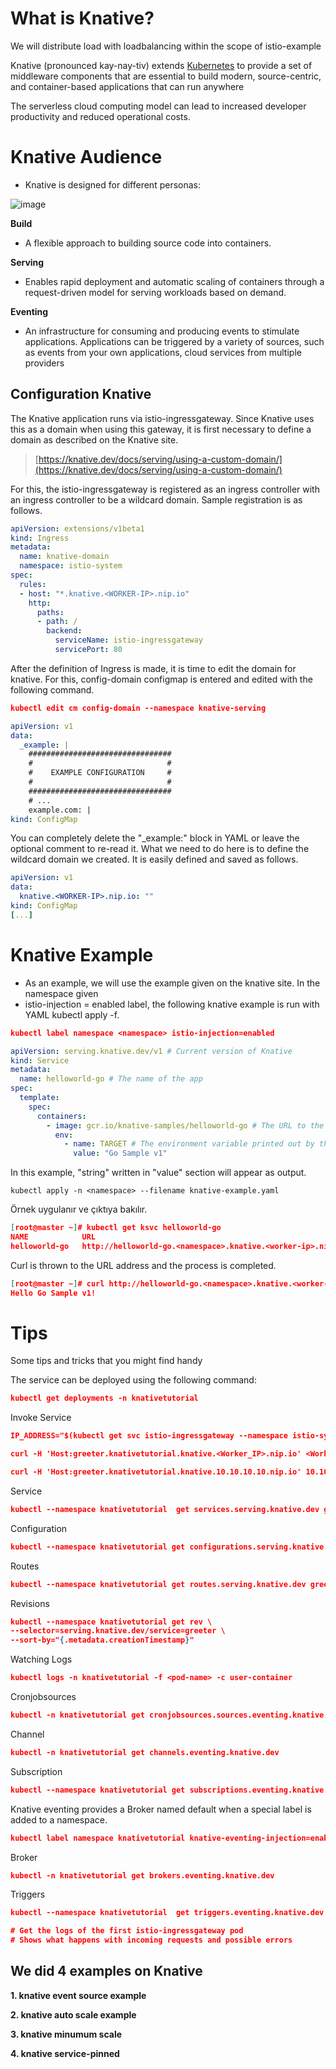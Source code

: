# What is Knative?

We will distribute load with loadbalancing within the scope of istio-example

Knative (pronounced kay-nay-tiv) extends [Kubernetes](https://kubernetes.io/docs/concepts/overview/what-is-kubernetes/) to provide a set of middleware components that are essential to build modern, source-centric, and container-based applications that can run anywhere

The serverless cloud computing model can lead to increased developer productivity and reduced operational costs.

# Knative Audience

-   Knative is designed for different personas:

![image](https://user-images.githubusercontent.com/3519706/75780449-6c1e5600-5d6c-11ea-9988-4a9ec1973556.png)


**Build**

-   A flexible approach to building source code into containers.

**Serving**

-   Enables rapid deployment and automatic scaling of containers through a request-driven model for serving workloads based on demand.

**Eventing**

-   An infrastructure for consuming and producing events to stimulate applications. Applications can be triggered by a variety of sources, such as events from your own applications, cloud services from multiple providers


## Configuration Knative

The Knative application runs via istio-ingressgateway. Since Knative uses this as a domain when using this gateway, it is first necessary to define a domain as described on the Knative site.

> [https://knative.dev/docs/serving/using-a-custom-domain/](https://knative.dev/docs/serving/using-a-custom-domain/)

For this, the istio-ingressgateway is registered as an ingress controller with an ingress controller to be a wildcard domain. Sample registration is as follows.
```yaml
apiVersion: extensions/v1beta1
kind: Ingress
metadata:
  name: knative-domain
  namespace: istio-system
spec:
  rules:
  - host: "*.knative.<WORKER-IP>.nip.io"
    http:
      paths:
      - path: /
        backend:
          serviceName: istio-ingressgateway
          servicePort: 80
```
After the definition of Ingress is made, it is time to edit the domain for knative. For this, config-domain configmap is entered and edited with the following command.
```json
kubectl edit cm config-domain --namespace knative-serving
```
```yaml
apiVersion: v1
data:
  _example: |
    ################################
    #                              #
    #    EXAMPLE CONFIGURATION     #
    #                              #
    ################################
    # ...
    example.com: |
kind: ConfigMap
```
You can completely delete the "_example:" block in YAML or leave the optional comment to re-read it. What we need to do here is to define the wildcard domain we created. It is easily defined and saved as follows.

```yaml
apiVersion: v1
data:
  knative.<WORKER-IP>.nip.io: ""
kind: ConfigMap
[...]
```

# Knative Example

 - As an example, we will use the example given on the knative site. In
  the namespace given
 - istio-injection = enabled label, the following    knative example is
   run with YAML kubectl apply -f.
```json
kubectl label namespace <namespace> istio-injection=enabled
```
```yaml
apiVersion: serving.knative.dev/v1 # Current version of Knative
kind: Service
metadata:
  name: helloworld-go # The name of the app
spec:
  template:
    spec:
      containers:
        - image: gcr.io/knative-samples/helloworld-go # The URL to the image of the app
          env:
            - name: TARGET # The environment variable printed out by the sample app
              value: "Go Sample v1"
```
In this example, "string" written in "value" section will appear as output.

    kubectl apply -n <namespace> --filename knative-example.yaml

Örnek uygulanır ve çıktıya bakılır.
```json
[root@master ~]# kubectl get ksvc helloworld-go
NAME            URL                                                                LATESTCREATED         LATESTREADY           READY   REASON
helloworld-go   http://helloworld-go.<namespace>.knative.<worker-ip>.nip.io        helloworld-go-zpm6r   helloworld-go-zpm6r   True
```

Curl is thrown to the URL address and the process is completed.
```json
[root@master ~]# curl http://helloworld-go.<namespace>.knative.<worker-ip>.nip.io
Hello Go Sample v1!
```
# Tips

Some tips and tricks that you might find handy

The service can be deployed using the following command:
```json
kubectl get deployments -n knativetutorial
```
Invoke Service
```json
IP_ADDRESS="$(kubectl get svc istio-ingressgateway --namespace istio-system --output 'jsonpath={.spec.ports[?(@.port==80)].nodePort}')"

curl -H 'Host:greeter.knativetutorial.knative.<Worker_IP>.nip.io' <Worker_IP>:$IP_ADDRESS

curl -H 'Host:greeter.knativetutorial.knative.10.10.10.10.nip.io' 10.10.10.10:$IP_ADDRESS
```
Service
```json
kubectl --namespace knativetutorial  get services.serving.knative.dev greeter
```
Configuration
```json
kubectl --namespace knativetutorial get configurations.serving.knative.dev greeter
```
Routes
```json
kubectl --namespace knativetutorial get routes.serving.knative.dev greeter
```
Revisions
```json
kubectl --namespace knativetutorial get rev \
--selector=serving.knative.dev/service=greeter \
--sort-by="{.metadata.creationTimestamp}"
```
Watching Logs
```json
kubectl logs -n knativetutorial -f <pod-name> -c user-container
```
Cronjobsources
```json
kubectl -n knativetutorial get cronjobsources.sources.eventing.knative.dev
```
Channel
```json
kubectl -n knativetutorial get channels.eventing.knative.dev
```
Subscription
```json
kubectl --namespace knativetutorial get subscriptions.eventing.knative.dev event-greeter-subscriber
```
Knative eventing provides a Broker named default when a special label is added to a namespace.
```json
kubectl label namespace knativetutorial knative-eventing-injection=enabled
```
Broker
```json
kubectl -n knativetutorial get brokers.eventing.knative.dev
```
Triggers
```json
kubectl --namespace knativetutorial  get triggers.eventing.knative.dev event-greeter-trigger
```
```json
# Get the logs of the first istio-ingressgateway pod
# Shows what happens with incoming requests and possible errors
```

## We did 4 examples on Knative

 **1. knative event source example** 
 
 **2. knative auto scale example**
 
 **3. knative minumum scale**
 
 **4. knative service-pinned**
